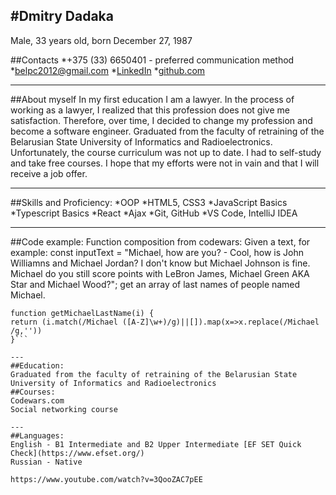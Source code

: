#Dmitry Dadaka
---
Male, 33 years old, born December 27, 1987

##Contacts
*+375 (33) 6650401 - preferred communication method
*belpc2012@gmail.com
*[LinkedIn](https://www.linkedin.com/feed/)
*[github.com](https://github.com/dmitrydadaka)

---
##About myself
In my first education I am a lawyer. In the process of working as a lawyer, I realized that this profession does not give me satisfaction. Therefore, over time, I decided to change my profession and become a software engineer. Graduated from the faculty of retraining of the Belarusian State University of Informatics and Radioelectronics. Unfortunately, the course curriculum was not up to date. I had to self-study and take free courses. I hope that my efforts were not in vain and that I will receive a job offer.

---
##Skills and Proficiency:
*OOP
*HTML5, CSS3
*JavaScript Basics
*Typescript Basics
*React
*Ajax
*Git, GitHub
*VS Code, IntelliJ IDEA

---
##Code example:
Function composition from codewars:
Given a text, for example:
const inputText = "Michael, how are you? - Cool, how is John Williamns and Michael Jordan? I don't know but Michael Johnson is fine. Michael do you still score points with LeBron James, Michael Green AKA Star and Michael Wood?";
get an array of last names of people named Michael.

```
function getMichaelLastName(i) {
return (i.match(/Michael ([A-Z]\w+)/g)||[]).map(x=>x.replace(/Michael /g,''))
}```

---
##Education:
Graduated from the faculty of retraining of the Belarusian State University of Informatics and Radioelectronics
##Courses:
Codewars.com
Social networking course

---
##Languages:
English - B1 Intermediate and B2 Upper Intermediate [EF SET Quick Check](https://www.efset.org/)
Russian - Native

https://www.youtube.com/watch?v=3QooZAC7pEE